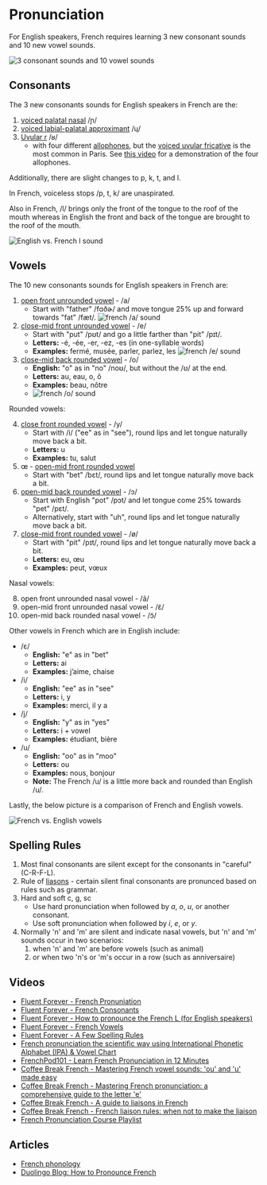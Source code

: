 # Pronunciation

For English speakers, French requires learning 3 new consonant sounds and 10 new vowel sounds.

![3 consonant sounds and 10 vowel sounds](./3-consonant-sounds-and-10-vowel-sounds.png)

## Consonants

The 3 new consonants sounds for English speakers in French are the:

1. [voiced palatal nasal](https://en.wikipedia.org/wiki/Voiced_palatal_nasal) /ɲ/
2. [voiced labial-palatal approximant](https://en.wikipedia.org/wiki/Voiced_labial%E2%80%93palatal_approximant) /ɥ/
3. [Uvular r](https://en.wikipedia.org/wiki/Guttural_R) /ʁ/
   * with four different [allophones](https://en.wikipedia.org/wiki/Allophone), but the [voiced uvular fricative](https://en.wikipedia.org/wiki/Voiced_uvular_fricative) is the most common in Paris. See [this video](https://youtu.be/hI2Pso1dDjM?t=728) for a demonstration of the four allophones.

Additionally, there are slight changes to p, k, t, and l.

In French, voiceless stops /p, t, k/ are unaspirated.

Also in French, /l/ brings only the front of the tongue to the roof of the mouth whereas in English the front and back of the tongue are brought to the roof of the mouth.

![English vs. French l sound](./english-vs-french-l-sound.png)

## Vowels

The 10 new consonants sounds for English speakers in French are:

1. [open front unrounded vowel](https://en.wikipedia.org/wiki/Open_front_unrounded_vowel) - /a/
   * Start with "father" /fɑðɚ/ and move tongue 25% up and forward towards "fat" /fæt/.
  ![french /a/ sound](./french-a-sound.png)
2. [close-mid front unrounded vowel](https://en.wikipedia.org/wiki/Close-mid_front_unrounded_vowel) - /e/
   * Start with "put" /pʊt/ and go a little farther than "pit" /pɪt/.
   * **Letters:** -é, -ée, -er, -ez, -es (in one-syllable words)
   * **Examples:** fermé, musée, parler, parlez, les
  ![french /e/ sound](./french-e-sound.png)
3. [close-mid back rounded vowel](https://en.wikipedia.org/wiki/Close-mid_back_rounded_vowel) - /o/
   * **English:** "o" as in "no" /noʊ/, but without the /ʊ/ at the end.
   * **Letters:** au, eau, o, ô
   * **Examples:** beau, nôtre
   * ![french /o/ sound](./french-o-sound.png)

Rounded vowels:

4. [close front rounded vowel](https://en.wikipedia.org/wiki/Close_front_rounded_vowel) - /y/
   * Start with /i/ ("ee" as in "see"), round lips and let tongue naturally move back a bit.
   * **Letters:** u
   * **Examples:** tu, salut
5. œ - [open-mid front rounded vowel](https://en.wikipedia.org/wiki/Open-mid_front_rounded_vowel)
   * Start with "bet" /bɛt/, round lips and let tongue naturally move back a bit.
6. [open-mid back rounded vowel](https://en.wikipedia.org/wiki/Open-mid_back_rounded_vowel) - /ɔ/
   * Start with English "pot" /pɔt/ and let tongue come 25% towards "pet" /pɛt/.
   * Alternatively, start with "uh", round lips and let tongue naturally move back a bit.
7. [close-mid front rounded vowel](https://en.wikipedia.org/wiki/Close-mid_front_rounded_vowel) - /ø/
   * Start with "pit" /pɪt/, round lips and let tongue naturally move back a bit.
   * **Letters:** eu, œu
   * **Examples:** peut, vœux

Nasal vowels:

8. open front unrounded nasal vowel - /ã/
9. open-mid front unrounded nasal vowel - /ɛ̃/
10. open-mid back rounded nasal vowel - /ɔ̃/


Other vowels in French which are in English include:

* /ɛ/
   * **English:** "e" as in "bet"
   * **Letters:** ai
   * **Examples:** j’aime, chaise
* /i/
   * **English:** "ee" as in "see"
   * **Letters:** i, y
   * **Examples:** merci, il y a
* /j/
   * **English:** "y" as in "yes"
   * **Letters:** i + vowel
   * **Examples:** étudiant, bière
* /u/
   * **English:** "oo" as in "moo"
   * **Letters:** ou
   * **Examples:** nous, bonjour
   * **Note:** The French /u/ is a little more back and rounded than English /u/.

Lastly, the below picture is a comparison of French and English vowels.

![French vs. English vowels](./english-vs-french-vowels.png)

## Spelling Rules

1. Most final consonants are silent except for the consonants in "careful" (C-R-F-L).
2. Rule of [liasons](https://en.wikipedia.org/wiki/Liaison_(French)) - certain silent final consonants are pronunced based on rules such as grammar.
3. Hard and soft c, g, sc
   * Use hard pronunciation when followed by *a*, *o*, *u*, or another consonant.
   * Use soft pronunciation when followed by *i*, *e*, or *y*.
4. Normally 'n' and 'm' are silent and indicate nasal vowels, but 'n' and 'm' sounds occur in two scenarios:
   1. when 'n' and 'm' are before vowels (such as animal) 
   2. or when two 'n's or 'm's occur in a row (such as anniversaire)

## Videos

* [Fluent Forever - French Pronuniation](https://www.youtube.com/watch?v=hI2Pso1dDjM)
* [Fluent Forever - French Consonants](https://www.youtube.com/watch?v=83sTgHd5Iw0)
* [Fluent Forever - How to pronounce the French L (for English speakers)](https://www.youtube.com/watch?v=o061neN8qvk)
* [Fluent Forever - French Vowels](https://www.youtube.com/watch?v=dbyKzUM9H5c)
* [Fluent Forever - A Few Spelling Rules](https://www.youtube.com/watch?v=sSkNXuwFRl0)
* [French pronunciation the scientific way using International Phonetic Alphabet (IPA) & Vowel Chart](https://www.youtube.com/live/ZgNZM0ppWs8?si=QfNev9mRw73h4u4d)
* [FrenchPod101 - Learn French Pronunciation in 12 Minutes](https://www.youtube.com/watch?v=4PvBkp-4bmc)
* [Coffee Break French - Mastering French vowel sounds: 'ou' and 'u' made easy](https://coffeebreaklanguages.com/2023/10/mastering-french-vowel-sounds-ou-and-u-made-easy/)
* [Coffee Break French - Mastering French pronunciation: a comprehensive guide to the letter 'e'](https://coffeebreaklanguages.com/2023/11/mastering-french-pronunciation-a-comprehensive-guide-to-the-letter-e/)
* [Coffee Break French - A guide to liaisons in French](https://coffeebreaklanguages.com/2024/07/a-guide-to-liaisons-in-french/)
* [Coffee Break French - French liaison rules: when not to make the liaison](https://coffeebreaklanguages.com/2024/07/french-liaison-rules-when-not-to-make-the-liaison/)
* [French Pronunciation Course Playlist](https://www.youtube.com/playlist?list=PL_bt5rj27IIURNkDOqtNfyM9JclJPdwsh)

## Articles

* [French phonology](https://en.wikipedia.org/wiki/French_phonology)
* [Duolingo Blog: How to Pronounce French](https://blog.duolingo.com/how-to-pronounce-french/)

